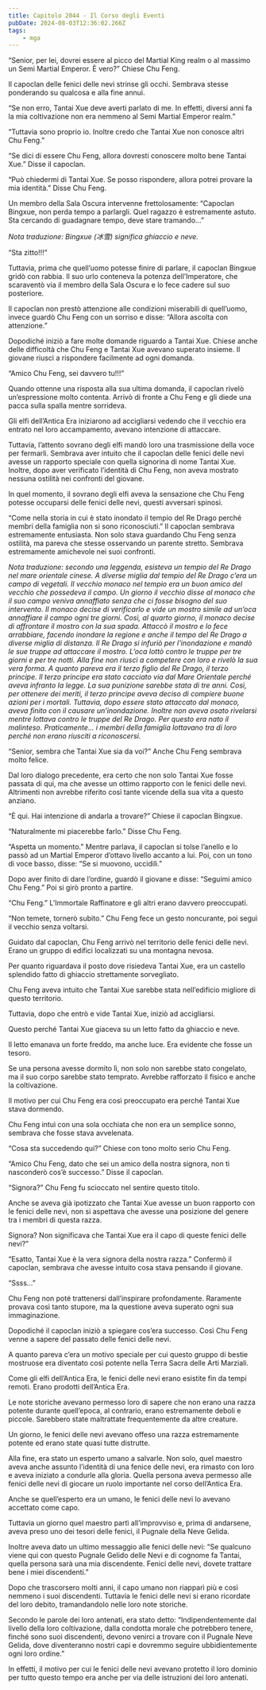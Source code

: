 ```yaml
---
title: Capitolo 2044 - Il Corso degli Eventi
pubDate: 2024-08-03T12:36:02.266Z
tags:
    - mga
---
```



“Senior, per lei, dovrei essere al picco del Martial King realm o al massimo un Semi Martial Emperor. È vero?” Chiese Chu Feng.

Il capoclan delle fenici delle nevi strinse gli occhi. Sembrava stesse ponderando su qualcosa e alla fine annuì.

“Se non erro, Tantai Xue deve averti parlato di me. In effetti, diversi anni fa la mia coltivazione non era nemmeno al Semi Martial Emperor realm.”

“Tuttavia sono proprio io. Inoltre credo che Tantai Xue non conosce altri Chu Feng.”

“Se dici di essere Chu Feng, allora dovresti conoscere molto bene Tantai Xue.” Disse il capoclan.

“Può chiedermi di Tantai Xue. Se posso rispondere, allora potrei provare la mia identità.” Disse Chu Feng.

Un membro della Sala Oscura intervenne frettolosamente: “Capoclan Bingxue, non perda tempo a parlargli. Quel ragazzo è estremamente astuto. Sta cercando di guadagnare tempo, deve stare tramando…”

<em>Nota traduzione: Bingxue (冰雪) significa ghiaccio e neve.</em>

“Sta zitto!!!”

Tuttavia, prima che quell’uomo potesse finire di parlare, il capoclan Bingxue gridò con rabbia. Il suo urlo conteneva la potenza dell’Imperatore, che scaraventò via il membro della Sala Oscura e lo fece cadere sul suo posteriore.

Il capoclan non prestò attenzione alle condizioni miserabili di quell’uomo, invece guardò Chu Feng con un sorriso e disse: “Allora ascolta con attenzione.”

Dopodiché iniziò a fare molte domande riguardo a Tantai Xue. Chiese anche delle difficoltà che Chu Feng e Tantai Xue avevano superato insieme. Il giovane riuscì a rispondere facilmente ad ogni domanda.

“Amico Chu Feng, sei davvero tu!!!”

Quando ottenne una risposta alla sua ultima domanda, il capoclan rivelò un’espressione molto contenta. Arrivò di fronte a Chu Feng e gli diede una pacca sulla spalla mentre sorrideva.

Gli elfi dell’Antica Era iniziarono ad accigliarsi vedendo che il vecchio era entrato nel loro accampamento, avevano intenzione di attaccare.

Tuttavia, l’attento sovrano degli elfi mandò loro una trasmissione della voce per fermarli. Sembrava aver intuito che il capoclan delle fenici delle nevi avesse un rapporto speciale con quella signorina di nome Tantai Xue. Inoltre, dopo aver verificato l’identità di Chu Feng, non aveva mostrato nessuna ostilità nei confronti del giovane.

In quel momento, il sovrano degli elfi aveva la sensazione che Chu Feng potesse occuparsi delle fenici delle nevi, questi avversari spinosi.

“Come nella storia in cui è stato inondato il tempio del Re Drago perché membri della famiglia non si sono riconosciuti.” Il capoclan sembrava estremamente entusiasta. Non solo stava guardando Chu Feng senza ostilità, ma pareva che stesse osservando un parente stretto. Sembrava estremamente amichevole nei suoi confronti.

<em>Nota traduzione: secondo una leggenda, esisteva un tempio del Re Drago nel mare orientale cinese. A diverse miglia dal tempio del Re Drago c’era un campo di vegetali. Il vecchio monaco nel tempio era un buon amico del vecchio che possedeva il campo.
Un giorno il vecchio disse al monaco che il suo campo veniva annaffiato senza che ci fosse bisogno del suo intervento.
Il monaco decise di verificarlo e vide un mostro simile ad un’oca annaffiare il campo ogni tre giorni. Così, al quarto giorno, il monaco decise di affrontare il mostro con la sua spada. Attaccò il mostro e lo fece arrabbiare, facendo inondare la regione e anche il tempo del Re Drago a diverse miglia di distanza. Il Re Drago si infuriò per l'inondazione e mandò le sue truppe ad attaccare il mostro.
L’oca lottò contro le truppe per tre giorni e per tre notti. Alla fine non riuscì a competere con loro e rivelò la sua vera forma. A quanto pareva era il terzo figlio del Re Drago, il terzo principe. Il terzo principe era stato cacciato via dal Mare Orientale perché aveva infranto la legge. La sua punizione sarebbe stata di tre anni. Così, per ottenere dei meriti, il terzo principe aveva deciso di compiere buone azioni per i mortali.
Tuttavia, dopo essere stato attaccato dal monaco, aveva finito con il causare un’inondazione. Inoltre non aveva osato rivelarsi mentre lottava contro le truppe del Re Drago. Per questo era nato il malinteso. Praticamente… i membri della famiglia lottavano tra di loro perché non erano riusciti a riconoscersi.</em>

“Senior, sembra che Tantai Xue sia da voi?” Anche Chu Feng sembrava molto felice.

Dal loro dialogo precedente, era certo che non solo Tantai Xue fosse passata di qui, ma che avesse un ottimo rapporto con le fenici delle nevi. Altrimenti non avrebbe riferito così tante vicende della sua vita a questo anziano.

“È qui. Hai intenzione di andarla a trovare?” Chiese il capoclan Bingxue.

“Naturalmente mi piacerebbe farlo.” Disse Chu Feng.

“Aspetta un momento.” Mentre parlava, il capoclan si tolse l’anello e lo passò ad un Martial Emperor d’ottavo livello accanto a lui. Poi, con un tono di voce basso, disse: “Se si muovono, uccidili.”

Dopo aver finito di dare l’ordine, guardò il giovane e disse: “Seguimi amico Chu Feng.” Poi si girò pronto a partire.

“Chu Feng.” L’Immortale Raffinatore e gli altri erano davvero preoccupati.

“Non temete, tornerò subito.” Chu Feng fece un gesto noncurante, poi seguì il vecchio senza voltarsi.

Guidato dal capoclan, Chu Feng arrivò nel territorio delle fenici delle nevi. Erano un gruppo di edifici localizzati su una montagna nevosa.

Per quanto riguardava il posto dove risiedeva Tantai Xue, era un castello splendido fatto di ghiaccio strettamente sorvegliato.

Chu Feng aveva intuito che Tantai Xue sarebbe stata nell’edificio migliore di questo territorio.

Tuttavia, dopo che entrò e vide Tantai Xue, iniziò ad accigliarsi.

Questo perché Tantai Xue giaceva su un letto fatto da ghiaccio e neve.

Il letto emanava un forte freddo, ma anche luce. Era evidente che fosse un tesoro.

Se una persona avesse dormito lì, non solo non sarebbe stato congelato, ma il suo corpo sarebbe stato temprato. Avrebbe rafforzato il fisico e anche la coltivazione.

Il motivo per cui Chu Feng era così preoccupato era perché Tantai Xue stava dormendo.

Chu Feng intuì con una sola occhiata che non era un semplice sonno, sembrava che fosse stava avvelenata.

“Cosa sta succedendo qui?” Chiese con tono molto serio Chu Feng.

“Amico Chu Feng, dato che sei un amico della nostra signora, non ti nasconderò cos’è successo.” Disse il capoclan.

“Signora?” Chu Feng fu scioccato nel sentire questo titolo.

Anche se aveva già ipotizzato che Tantai Xue avesse un buon rapporto con le fenici delle nevi, non si aspettava che avesse una posizione del genere tra i membri di questa razza.

Signora? Non significava che Tantai Xue era il capo di queste fenici delle nevi?”

“Esatto, Tantai Xue è la vera signora della nostra razza.” Confermò il capoclan, sembrava che avesse intuito cosa stava pensando il giovane.

“Ssss…”

Chu Feng non poté trattenersi dall’inspirare profondamente. Raramente provava così tanto stupore, ma la questione aveva superato ogni sua immaginazione.

Dopodiché il capoclan iniziò a spiegare cos’era successo. Così Chu Feng venne a sapere del passato delle fenici delle nevi.

A quanto pareva c’era un motivo speciale per cui questo gruppo di bestie mostruose era diventato così potente nella Terra Sacra delle Arti Marziali.

Come gli elfi dell’Antica Era, le fenici delle nevi erano esistite fin da tempi remoti. Erano prodotti dell’Antica Era.

Le note storiche avevano permesso loro di sapere che non erano una razza potente durante quell’epoca, al contrario, erano estremamente deboli e piccole. Sarebbero state maltrattate frequentemente da altre creature.

Un giorno, le fenici delle nevi avevano offeso una razza estremamente potente ed erano state quasi tutte distrutte.

Alla fine, era stato un esperto umano a salvarle. Non solo, quel maestro aveva anche assunto l’identità di una fenice delle nevi, era rimasto con loro e aveva iniziato a condurle alla gloria. Quella persona aveva permesso alle fenici delle nevi di giocare un ruolo importante nel corso dell’Antica Era.

Anche se quell’esperto era un umano, le fenici delle nevi lo avevano accettato come capo.

Tuttavia un giorno quel maestro partì all’improvviso e, prima di andarsene, aveva preso uno dei tesori delle fenici, il Pugnale della Neve Gelida.

Inoltre aveva dato un ultimo messaggio alle fenici delle nevi: “Se qualcuno viene qui con questo Pugnale Gelido delle Nevi e di cognome fa Tantai, quella persona sarà una mia discendente. Fenici delle nevi, dovete trattare bene i miei discendenti.”

Dopo che trascorsero molti anni, il capo umano non riapparì più e così nemmeno i suoi discendenti. Tuttavia le fenici delle nevi si erano ricordate del loro debito, tramandandolo nelle loro note storiche.

Secondo le parole dei loro antenati, era stato detto: “Indipendentemente dal livello della loro coltivazione, dalla condotta morale che potrebbero tenere, finché sono suoi discendenti, devono venirci a trovare con il Pugnale Neve Gelida, dove diventeranno nostri capi e dovremmo seguire ubbidientemente ogni loro ordine.”

In effetti, il motivo per cui le fenici delle nevi avevano protetto il loro dominio per tutto questo tempo era anche per via delle istruzioni dei loro antenati.


